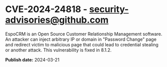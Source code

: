 # CVE-2024-24818 - security-advisories@github.com

EspoCRM is an Open Source Customer Relationship Management software. An attacker can inject arbitrary IP or domain in "Password Change" page and redirect victim to malicious page that could lead to  credential stealing or another attack. This vulnerability is fixed in 8.1.2.

**Publish date:** 2024-03-21
